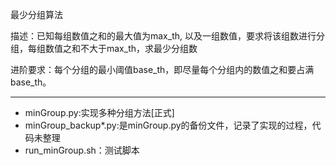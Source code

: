 最少分组算法

描述：已知每组数值之和的最大值为max_th, 以及一组数值，要求将该组数进行分组，每组数值之和不大于max_th，求最少分组数

进阶要求：每个分组的最小阈值base_th，即尽量每个分组内的数值之和要占满base_th。

-----------------
- minGroup.py:实现多种分组方法[正式]
- minGroup_backup*.py:是minGroup.py的备份文件，记录了实现的过程，代码未整理
- run_minGroup.sh：测试脚本
